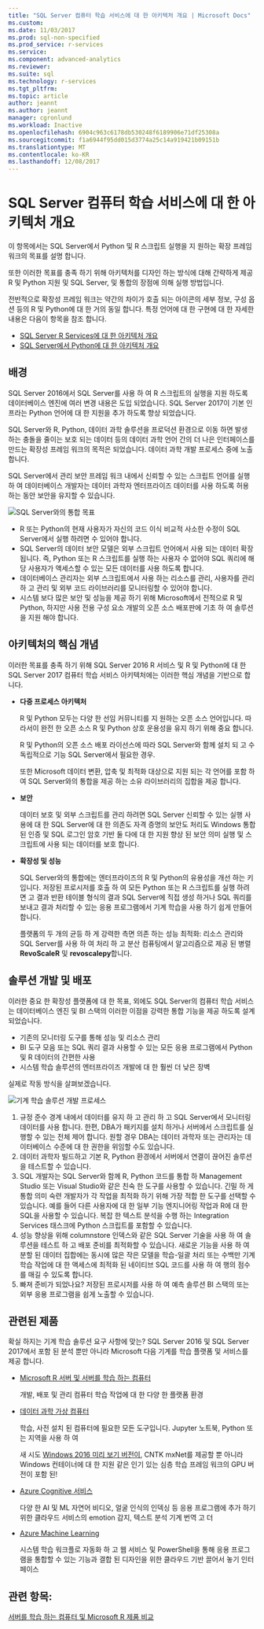 ```yaml
---
title: "SQL Server 컴퓨터 학습 서비스에 대 한 아키텍처 개요 | Microsoft Docs"
ms.custom: 
ms.date: 11/03/2017
ms.prod: sql-non-specified
ms.prod_service: r-services
ms.service: 
ms.component: advanced-analytics
ms.reviewer: 
ms.suite: sql
ms.technology: r-services
ms.tgt_pltfrm: 
ms.topic: article
author: jeannt
ms.author: jeannt
manager: cgronlund
ms.workload: Inactive
ms.openlocfilehash: 6904c963c6178db530248f6189906e71df25308a
ms.sourcegitcommit: f1a6944f95dd015d3774a25c14a919421b09151b
ms.translationtype: MT
ms.contentlocale: ko-KR
ms.lasthandoff: 12/08/2017
---
```

# <a name="architecture-overview-for-sql-server-machine-learning-services"></a>SQL Server 컴퓨터 학습 서비스에 대 한 아키텍처 개요 

이 항목에서는 SQL Server에서 Python 및 R 스크립트 실행을 지 원하는 확장 프레임 워크의 목표를 설명 합니다.

또한 이러한 목표를 충족 하기 위해 아키텍처를 디자인 하는 방식에 대해 간략하게 제공 R 및 Python 지원 및 SQL Server, 및 통합의 장점에 의해 실행 방법입니다.

전반적으로 확장성 프레임 워크는 약간의 차이가 호출 되는 아이콘의 세부 정보, 구성 옵션 등의 R 및 Python에 대 한 거의 동일 합니다. 특정 언어에 대 한 구현에 대 한 자세한 내용은 다음이 항목을 참조 합니다.

- [SQL Server R Services에 대 한 아키텍처 개요](r/architecture-overview-sql-server-r.md)
- [SQL Server에서 Python에 대 한 아키텍처 개요](python/architecture-overview-sql-server-python.md)


## <a name="background"></a>배경

SQL Server 2016에서 SQL Server를 사용 하 여 R 스크립트의 실행을 지원 하도록 데이터베이스 엔진에 여러 변경 내용은 도입 되었습니다. SQL Server 2017이 기본 인프라는 Python 언어에 대 한 지원을 추가 하도록 향상 되었습니다.

SQL Server와 R, Python, 데이터 과학 솔루션을 프로덕션 환경으로 이동 하면 발생 하는 충돌을 줄이는 보호 되는 데이터 등의 데이터 과학 언어 간의 더 나은 인터페이스를 만드는 확장성 프레임 워크의 목적은 되었습니다. 데이터 과학 개발 프로세스 중에 노출 합니다.

SQL Server에서 관리 보안 프레임 워크 내에서 신뢰할 수 있는 스크립트 언어를 실행 하 여 데이터베이스 개발자는 데이터 과학자 엔터프라이즈 데이터를 사용 하도록 허용 하는 동안 보안을 유지할 수 있습니다.

  ![SQL Server와의 통합 목표](media/ml-service-value-add.png "컴퓨터 학습 서비스 값 추가")

- R 또는 Python의 현재 사용자가 자신의 코드 이식 비교적 사소한 수정이 SQL Server에서 실행 하려면 수 있어야 합니다.
- SQL Server의 데이터 보안 모델은 외부 스크립트 언어에서 사용 되는 데이터 확장 됩니다. 즉, Python 또는 R 스크립트를 실행 하는 사용자 수 없어야 SQL 쿼리에 해당 사용자가 액세스할 수 있는 모든 데이터를 사용 하도록 합니다.
- 데이터베이스 관리자는 외부 스크립트에서 사용 하는 리소스를 관리, 사용자를 관리 하 고 관리 및 외부 코드 라이브러리를 모니터링할 수 있어야 합니다.
- 시스템 보다 많은 보안 및 성능을 제공 하기 위해 Microsoft에서 전적으로 R 및 Python, 하지만 사용 전용 구성 요소 개발의 오픈 소스 배포판에 기초 하 여 솔루션을 지원 해야 합니다.

## <a name="architecture-core-concepts"></a>아키텍처의 핵심 개념

이러한 목표를 충족 하기 위해 SQL Server 2016 R 서비스 및 R 및 Python에 대 한 SQL Server 2017 컴퓨터 학습 서비스 아키텍처에는 이러한 핵심 개념을 기반으로 합니다.

+ **다중 프로세스 아키텍처**

  R 및 Python 모두는 다양 한 선임 커뮤니티를 지 원하는 오픈 소스 언어입니다. 따라서이 완전 한 오픈 소스 R 및 Python 상호 운용성을 유지 하기 위해 중요 합니다.

  R 및 Python의 오픈 소스 배포 라이선스에 따라 SQL Server와 함께 설치 되 고 수 독립적으로 기능 SQL Server에서 필요한 경우.

   또한 Microsoft 데이터 변환, 압축 및 최적화 대상으로 지원 되는 각 언어를 포함 하 여 SQL Server와의 통합을 제공 하는 소유 라이브러리의 집합을 제공 합니다.

+ **보안**

   데이터 보호 및 외부 스크립트를 관리 하려면 SQL Server 신뢰할 수 있는 실행 사용에 대 한 SQL Server에 대 한 의존도 자격 증명의 보안도 처리도 Windows 통합된 인증 및 SQL 로그인 암호 기반 둘 다에 대 한 지원 향상 된 보안 의미 실행 및 스크립트에 사용 되는 데이터를 보호 합니다.

+ **확장성 및 성능**

  SQL Server와의 통합에는 엔터프라이즈의 R 및 Python의 유용성을 개선 하는 키입니다. 저장된 프로시저를 호출 하 여 모든 Python 또는 R 스크립트를 실행 하려면 고 결과 반환 테이블 형식의 결과 SQL Server에 직접 생성 하거나 SQL 쿼리를 보내고 결과 처리할 수 있는 응용 프로그램에서 기계 학습을 사용 하기 쉽게 만들어 합니다.

  플랫폼의 두 개의 균등 하 게 강력한 측면 의존 하는 성능 최적화: 리소스 관리와 SQL Server를 사용 하 여 처리 하 고 분산 컴퓨팅에서 알고리즘으로 제공 된 병렬 **RevoScaleR** 및 **revoscalepy**합니다.

## <a name="solution-development-and-deployment"></a>솔루션 개발 및 배포

이러한 중요 한 확장성 플랫폼에 대 한 목표, 외에도 SQL Server의 컴퓨터 학습 서비스는 데이터베이스 엔진 및 BI 스택의 이러한 이점을 강력한 통합 기능을 제공 하도록 설계 되었습니다.

+ 기존의 모니터링 도구를 통해 성능 및 리소스 관리
+ BI 도구 모음 또는 SQL 쿼리 결과 사용할 수 있는 모든 응용 프로그램에서 Python 및 R 데이터의 간편한 사용
+ 시스템 학습 솔루션의 엔터프라이즈 개발에 대 한 훨씬 더 낮은 장벽

실제로 작동 방식을 살펴보겠습니다.

  ![기계 학습 솔루션 개발 프로세스](media/ml-solution-development-process.png "개발 컴퓨터 학습 서비스를 사용 하 여 배포 하 고")

1. 규정 준수 경계 내에서 데이터를 유지 하 고 관리 하 고 SQL Server에서 모니터링 데이터를 사용 합니다. 한편, DBA가 패키지를 설치 하거나 서버에서 스크립트를 실행할 수 있는 전체 제어 합니다. 원할 경우 DBA는 데이터 과학자 또는 관리자는 데이터베이스 수준에 대 한 권한을 위임할 수도 있습니다.
2. 데이터 과학자 빌드하고 기본 R, Python 환경에서 서버에서 연결이 끊어진 솔루션을 테스트할 수 있습니다.
3. SQL 개발자는 SQL Server와 함께 R, Python 코드를 통합 하 Management Studio 또는 Visual Studio와 같은 친숙 한 도구를 사용할 수 있습니다. 긴밀 하 게 통합 의미 숙련 개발자가 각 작업을 최적화 하기 위해 가장 적합 한 도구를 선택할 수 있습니다. 예를 들어 다른 사용자에 대 한 일부 기능 엔지니어링 작업과 R에 대 한 SQL을 사용할 수 있습니다. 복잡 한 텍스트 분석을 수행 하는 Integration Services 태스크에 Python 스크립트를 포함할 수 있습니다.
4. 성능 향상을 위해 columnstore 인덱스와 같은 SQL Server 기술을 사용 하 여 솔루션을 테스트 하 고 배포 준비를 최적화할 수 있습니다. 새로운 기능을 사용 하 여 분할 된 데이터 집합에는 동시에 많은 작은 모델을 학습-일괄 처리 또는 수백만 기계 학습 작업에 대 한 액세스에 최적화 된 네이티브 SQL 코드를 사용 하 여 행의 점수를 매길 수 있도록 합니다.
5. 빠져 준비가 되었나요? 저장된 프로시저를 사용 하 여 예측 솔루션 BI 스택의 또는 외부 응용 프로그램을 쉽게 노출할 수 있습니다.

## <a name="related-products"></a>관련된 제품

확실 하지는 기계 학습 솔루션 요구 사항에 맞는? SQL Server 2016 및 SQL Server 2017에서 포함 된 분석 뿐만 아니라 Microsoft 다음 기계를 학습 플랫폼 및 서비스를 제공 합니다.

+ [Microsoft R 서버 및 서버를 학습 하는 컴퓨터](https://docs.microsoft.com/machine-learning-server/what-is-machine-learning-server)

  개발, 배포 및 관리 컴퓨터 학습 작업에 대 한 다양 한 플랫폼 환경
+ [데이터 과학 가상 컴퓨터](https://docs.microsoft.com/azure/machine-learning/machine-learning-data-science-virtual-machine-overview)

  학습, 사전 설치 된 컴퓨터에 필요한 모든 도구입니다. Jupyter 노트북, Python 또는 지역을 사용 하 여
  
  새 시도 [Windows 2016 미리 보기 버전이](http://aka.ms/dsvm/win2016), CNTK mxNet를 제공할 뿐 아니라 Windows 컨테이너에 대 한 지원 같은 인기 있는 심층 학습 프레임 워크의 GPU 버전이 포함 된!

+ [Azure Cognitive 서비스](https://azure.microsoft.com/services/cognitive-services/)

  다양 한 AI 및 ML 자연어 비디오, 얼굴 인식의 인덱싱 등 응용 프로그램에 추가 하기 위한 클라우드 서비스의 emotion 감지, 텍스트 분석 기계 번역 고 더
+ [Azure Machine Learning](https://azure.microsoft.com/services/machine-learning/)

  시스템 학습 워크플로 자동화 하 고 웹 서비스 및 PowerShell을 통해 응용 프로그램을 통합할 수 있는 기능과 결합 된 디자인을 위한 클라우드 기반 끌어서 놓기 인터페이스

## <a name="see-also"></a>관련 항목:

[서버를 학습 하는 컴퓨터 및 Microsoft R 제품 비교](https://docs.microsoft.com/machine-learning-server/what-is-r-server-interoperability)
